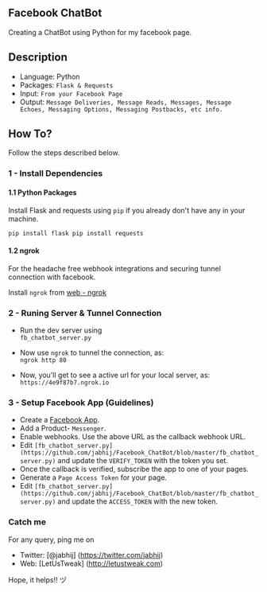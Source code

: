 ## Facebook ChatBot

Creating a ChatBot using Python for my facebook page.

## Description

- Language: Python
- Packages: `Flask & Requests`
- Input: `From your Facebook Page`
- Output: `Message Deliveries, Message Reads, Messages, Message Echoes, Messaging Options, Messaging Postbacks, etc info.`

## How To?

Follow the steps described below.

### 1 - Install Dependencies 

#### 1.1 Python Packages

Install Flask and requests using `pip` if you already don't have any in your machine.

`pip install flask
pip install requests`

#### 1.2 ngrok

For the headache free webhook integrations and securing tunnel connection with facebook.

Install `ngrok` from [web - ngrok](https://ngrok.com/)

### 2 - Runing Server & Tunnel Connection

- Run the dev server using    
`fb_chatbot_server.py`

- Now use `ngrok` to tunnel the connection, as:   
`ngrok http 80`

- Now, you'll get to see a active url for your local server, as:    
`https://4e9f87b7.ngrok.io`

### 3 - Setup Facebook App (Guidelines)

- Create a [Facebook App](https://developers.facebook.com/apps/).
- Add a Product- `Messenger`.
- Enable webhooks. Use the above URL as the callback webhook URL.
- Edit `[fb_chatbot_server.py](https://github.com/jabhij/Facebook_ChatBot/blob/master/fb_chatbot_server.py)` and update the `VERIFY_TOKEN` with the token you set.
- Once the callback is verified, subscribe the app to one of your pages.
- Generate a `Page Access Token` for your page.
- Edit `[fb_chatbot_server.py](https://github.com/jabhij/Facebook_ChatBot/blob/master/fb_chatbot_server.py)` and update the `ACCESS_TOKEN` with the new token.

### Catch me

For any query, ping me on 
- Twitter: [@jabhij] (https://twitter.com/jabhij)
- Web: [LetUsTweak] (http://letustweak.com)

Hope, it helps!! ヅ
